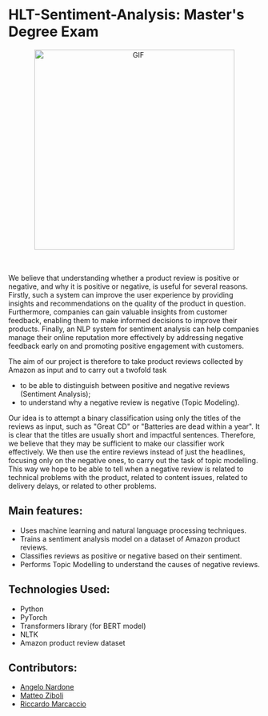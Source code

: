 # HLT-Sentiment-Analysis: Master's Degree Exam


<div align="center">
<img hight="250" width="400" alt="GIF" align="center" src="https://github.com/Angelido/HLT-Sentiment-Analysis/blob/main/Figures/simp.gif">
</div>

</br>
</br>

We believe that understanding whether a product review is positive or negative, and why it is positive or negative, is useful for several reasons. Firstly, such a system can improve the user experience by providing insights and recommendations on the quality of the product in question. Furthermore, companies can gain valuable insights from customer feedback, enabling them to make informed decisions to improve their products. Finally, an NLP system for sentiment analysis can help companies manage their online reputation more effectively by addressing negative feedback early on and promoting positive engagement with customers.

The aim of our project is therefore to take product reviews collected by Amazon as input and to carry out a twofold task 
- to be able to distinguish between positive and negative reviews (Sentiment Analysis);
- to understand why a negative review is negative (Topic Modeling).

Our idea is to attempt a binary classification using only the titles of the reviews as input, such as "Great CD" or "Batteries are dead within a year". It is clear that the titles are usually short and impactful sentences. Therefore, we believe that they may be sufficient to make our classifier work effectively. We then use the entire reviews instead of just the headlines, focusing only on the negative ones, to carry out the task of topic modelling. This way we hope to be able to tell when a negative review is related to technical problems with the product, related to content issues, related to delivery delays, or related to other problems.

## Main features:
- Uses machine learning and natural language processing techniques.
- Trains a sentiment analysis model on a dataset of Amazon product reviews.
- Classifies reviews as positive or negative based on their sentiment.
- Performs Topic Modelling to understand the causes of negative reviews.

## Technologies Used:
- Python
- PyTorch
- Transformers library (for BERT model)
- NLTK
- Amazon product review dataset

## Contributors:
- [Angelo Nardone](https://github.com/Angelido)
- [Matteo Ziboli](https://github.com/MatteoZb)
- [Riccardo Marcaccio](https://github.com/Riccardo369)
